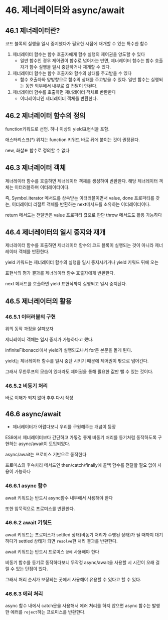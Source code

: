 # 46. 제너레이터와 async/await

## 46.1 제너레이터란?

코드 블록의 실행을 일시 중지했다가 필요한 시점에 재개할 수 있는 특수한 함수

1. 제너레이터 함수는 함수 호출자에게 함수 실행의 제어권을 양도할 수 있다
   - 일반 함수인 경우 제어권이 함수로 넘어가는 반면, 
   제너레이터 함수는 함수 호출자가 함수 실행을 일시 중단하거나 재개할 수 있다.
2. 제너레이터 함수는 함수 호출자와 함수의 상태를 주고받을 수 있다
   - 함수 호출자와 양방향으로 함수의 상태를 주고받을 수 있다. 
   일반 함수는 실행되는 동안 외부에서 내부로 값 전달이 안된다.
3. 제너레이터 함수를 호출하면 제너레이터 객체르 반환한다
   - 이터레이터인 제너레이터 객체를 반환한다.

## 46.2 제너레이터 함수의 정의
function키워드로 선언.
하나 이상의 yield표현식을 포함.

애스터리스크(\*) 위치는 
function 키워드 바로 뒤에 붙이는 것이 권장된다.

new, 화살표 함수로 정의할 수 없다

## 46.3 제너레이터 객체

제너레이터 함수를 호출하면 제너레이터 객체를 생성하여 반환한다. 
해당 제너레이터 객체는 이터러블하며 이터레이터이다. 

즉, Symbol.iterator 메서드를 상속받는 이터러블이면서 value, done 프로퍼티를 갖는, 이터레이터 리절트 객체를 반환하는 next메서드를 소유하는 이터레이터이다.

return 메서드는 전달받은 value 프로퍼티 값으로 판단
throw 메서드도 활용 가능하다


## 46.4 제너레이터의 일시 중지와 재개

제너레이터 함수를 호출하면 제너레이터 함수의 코드 블록이 실행되는 것이 아니라 
제너레이터 객체를 반환한다.

yield 키워드는 제너레이터 함수의 실행을 일시 중지시키거나 yield 키워드 뒤에 오는 

표현식의 평가 결과를 제너레이터 함수 호출자에게 반환한다.

next 메서드를 호출하면 yield 표현식까지 실행되고 일시 중지된다.


## 46.5 제너레이터의 활용

### 46.5.1 이터러블의 구현

위의 동작 과정을 살펴보자

제너레이터 객체는 일시 중지가 가능하다고 했다.

infiniteFibonacci에서 yield가 실행되고나서 for문 본문을 돌게 된다.

yield는 제너레이터 함수를 일시 중단 시키기 때문에 제어권이 밖으로 넘어간다.

그래서 무한루프의 모습이 있더라도 제어권을 통해 필요한 값만 뺄 수 있는 것이다.

### 46.5.2 비동기 처리

바로 이해가 되지 않아 추후 다시 작성

## 46.6 async/await

- 제너레이터가 어렵다보니 우리를 구원해주는 개념이 등장

ES8에서 제너레이터보다 간단하고 가돇겅 좋게 비동기 처리를 동기처럼 동작하도록 구현하는 async/await이 도입되었다.

async/await는 프로미스 기반으로 동작한다

프로미스의 후속처리 메서드인 then/catch/finally에 콜백 함수를 전달할 필요 없이 사용이 가능하다

### 46.6.1 async 함수

await 키워드는 반드시 async함수 내부에서 사용해야 한다

또한 암묵적으로 프로미스를 반환한다.


### 46.6.2 await 키워드

await 키워드는 프로미스가 settled 상태(비동기 처리가 수행된 상태)가 될 때까지 대기하다가 settled 상태가 되면 `resolve`한 처리 결과를 반환한다.

await 키워드는 반드시 프로미스 `앞에` 사용해야 한다

비동기 함수를 동기로 동작하다보니 무작정 async/await을 사용할 시 시간이 오래 걸릴 수 있는 단점이 있다.

그래서 처리 순서가 보장되는 곳에서 사용해야 유용할 수 있다고 할 수 있다.

### 46.6.3 에러 처리

async 함수 내에서 catch문을 사용해서 에러 처리를 하지 않으면 async 함수는 발행한 에러를 `reject`하는 프로미스를 반환한다.


